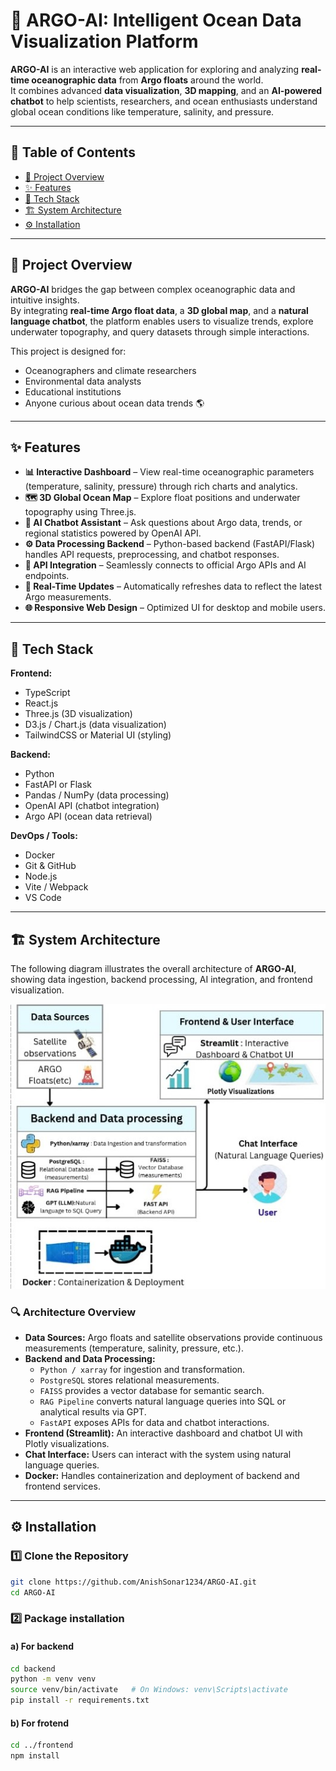 # 🌊 ARGO-AI: Intelligent Ocean Data Visualization Platform

**ARGO-AI** is an interactive web application for exploring and analyzing **real-time oceanographic data** from **Argo floats** around the world.  
It combines advanced **data visualization**, **3D mapping**, and an **AI-powered chatbot** to help scientists, researchers, and ocean enthusiasts understand global ocean conditions like temperature, salinity, and pressure.

---

## 📖 Table of Contents
- [🌊 Project Overview](#-project-overview)
- [✨ Features](#-features)
- [🧠 Tech Stack](#-tech-stack)
- [🏗️ System Architecture](#️-system-architecture)
- [⚙️ Installation](#️-installation)
---

## 🌊 Project Overview

**ARGO-AI** bridges the gap between complex oceanographic data and intuitive insights.  
By integrating **real-time Argo float data**, a **3D global map**, and a **natural language chatbot**, the platform enables users to visualize trends, explore underwater topography, and query datasets through simple interactions.

This project is designed for:
- Oceanographers and climate researchers  
- Environmental data analysts  
- Educational institutions  
- Anyone curious about ocean data trends 🌎

---

## ✨ Features

- **📊 Interactive Dashboard** – View real-time oceanographic parameters (temperature, salinity, pressure) through rich charts and analytics.  
- **🗺️ 3D Global Ocean Map** – Explore float positions and underwater topography using Three.js.  
- **🤖 AI Chatbot Assistant** – Ask questions about Argo data, trends, or regional statistics powered by OpenAI API.  
- **⚙️ Data Processing Backend** – Python-based backend (FastAPI/Flask) handles API requests, preprocessing, and chatbot responses.  
- **📡 API Integration** – Seamlessly connects to official Argo APIs and AI endpoints.  
- **💾 Real-Time Updates** – Automatically refreshes data to reflect the latest Argo measurements.  
- **🌐 Responsive Web Design** – Optimized UI for desktop and mobile users.

---

## 🧠 Tech Stack

**Frontend:**
- TypeScript  
- React.js  
- Three.js (3D visualization)  
- D3.js / Chart.js (data visualization)  
- TailwindCSS or Material UI (styling)

**Backend:**
- Python  
- FastAPI or Flask  
- Pandas / NumPy (data processing)  
- OpenAI API (chatbot integration)  
- Argo API (ocean data retrieval)

**DevOps / Tools:**
- Docker  
- Git & GitHub  
- Node.js  
- Vite / Webpack  
- VS Code

---

## 🏗️ System Architecture

The following diagram illustrates the overall architecture of **ARGO-AI**, showing data ingestion, backend processing, AI integration, and frontend visualization.

![ARGO-AI System Architecture](./docs/arch.jpg)

### 🔍 Architecture Overview

- **Data Sources:** Argo floats and satellite observations provide continuous measurements (temperature, salinity, pressure, etc.).  
- **Backend and Data Processing:**  
  - `Python / xarray` for ingestion and transformation.  
  - `PostgreSQL` stores relational measurements.  
  - `FAISS` provides a vector database for semantic search.  
  - `RAG Pipeline` converts natural language queries into SQL or analytical results via GPT.  
  - `FastAPI` exposes APIs for data and chatbot interactions.  
- **Frontend (Streamlit):** An interactive dashboard and chatbot UI with Plotly visualizations.  
- **Chat Interface:** Users can interact with the system using natural language queries.  
- **Docker:** Handles containerization and deployment of backend and frontend services.

---
## ⚙️ Installation

### 1️⃣ Clone the Repository
```bash
git clone https://github.com/AnishSonar1234/ARGO-AI.git
cd ARGO-AI
```
### 2️⃣ Package installation
#### a) For backend
```bash
cd backend
python -m venv venv
source venv/bin/activate   # On Windows: venv\Scripts\activate
pip install -r requirements.txt
```
#### b) For frotend
```bash
cd ../frontend
npm install
```
